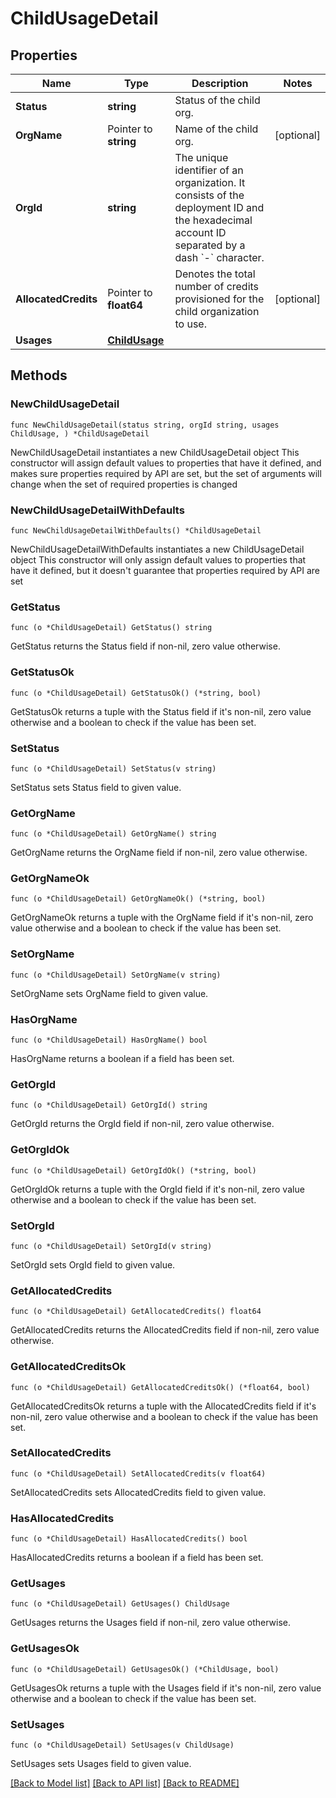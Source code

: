 # ChildUsageDetail

## Properties

Name | Type | Description | Notes
------------ | ------------- | ------------- | -------------
**Status** | **string** | Status of the child org. | 
**OrgName** | Pointer to **string** | Name of the child org. | [optional] 
**OrgId** | **string** | The unique identifier of an organization. It consists of the deployment ID and the hexadecimal account ID separated by a dash &#x60;-&#x60; character. | 
**AllocatedCredits** | Pointer to **float64** | Denotes the total number of credits provisioned for the child organization to use. | [optional] 
**Usages** | [**ChildUsage**](ChildUsage.md) |  | 

## Methods

### NewChildUsageDetail

`func NewChildUsageDetail(status string, orgId string, usages ChildUsage, ) *ChildUsageDetail`

NewChildUsageDetail instantiates a new ChildUsageDetail object
This constructor will assign default values to properties that have it defined,
and makes sure properties required by API are set, but the set of arguments
will change when the set of required properties is changed

### NewChildUsageDetailWithDefaults

`func NewChildUsageDetailWithDefaults() *ChildUsageDetail`

NewChildUsageDetailWithDefaults instantiates a new ChildUsageDetail object
This constructor will only assign default values to properties that have it defined,
but it doesn't guarantee that properties required by API are set

### GetStatus

`func (o *ChildUsageDetail) GetStatus() string`

GetStatus returns the Status field if non-nil, zero value otherwise.

### GetStatusOk

`func (o *ChildUsageDetail) GetStatusOk() (*string, bool)`

GetStatusOk returns a tuple with the Status field if it's non-nil, zero value otherwise
and a boolean to check if the value has been set.

### SetStatus

`func (o *ChildUsageDetail) SetStatus(v string)`

SetStatus sets Status field to given value.


### GetOrgName

`func (o *ChildUsageDetail) GetOrgName() string`

GetOrgName returns the OrgName field if non-nil, zero value otherwise.

### GetOrgNameOk

`func (o *ChildUsageDetail) GetOrgNameOk() (*string, bool)`

GetOrgNameOk returns a tuple with the OrgName field if it's non-nil, zero value otherwise
and a boolean to check if the value has been set.

### SetOrgName

`func (o *ChildUsageDetail) SetOrgName(v string)`

SetOrgName sets OrgName field to given value.

### HasOrgName

`func (o *ChildUsageDetail) HasOrgName() bool`

HasOrgName returns a boolean if a field has been set.

### GetOrgId

`func (o *ChildUsageDetail) GetOrgId() string`

GetOrgId returns the OrgId field if non-nil, zero value otherwise.

### GetOrgIdOk

`func (o *ChildUsageDetail) GetOrgIdOk() (*string, bool)`

GetOrgIdOk returns a tuple with the OrgId field if it's non-nil, zero value otherwise
and a boolean to check if the value has been set.

### SetOrgId

`func (o *ChildUsageDetail) SetOrgId(v string)`

SetOrgId sets OrgId field to given value.


### GetAllocatedCredits

`func (o *ChildUsageDetail) GetAllocatedCredits() float64`

GetAllocatedCredits returns the AllocatedCredits field if non-nil, zero value otherwise.

### GetAllocatedCreditsOk

`func (o *ChildUsageDetail) GetAllocatedCreditsOk() (*float64, bool)`

GetAllocatedCreditsOk returns a tuple with the AllocatedCredits field if it's non-nil, zero value otherwise
and a boolean to check if the value has been set.

### SetAllocatedCredits

`func (o *ChildUsageDetail) SetAllocatedCredits(v float64)`

SetAllocatedCredits sets AllocatedCredits field to given value.

### HasAllocatedCredits

`func (o *ChildUsageDetail) HasAllocatedCredits() bool`

HasAllocatedCredits returns a boolean if a field has been set.

### GetUsages

`func (o *ChildUsageDetail) GetUsages() ChildUsage`

GetUsages returns the Usages field if non-nil, zero value otherwise.

### GetUsagesOk

`func (o *ChildUsageDetail) GetUsagesOk() (*ChildUsage, bool)`

GetUsagesOk returns a tuple with the Usages field if it's non-nil, zero value otherwise
and a boolean to check if the value has been set.

### SetUsages

`func (o *ChildUsageDetail) SetUsages(v ChildUsage)`

SetUsages sets Usages field to given value.



[[Back to Model list]](../README.md#documentation-for-models) [[Back to API list]](../README.md#documentation-for-api-endpoints) [[Back to README]](../README.md)



